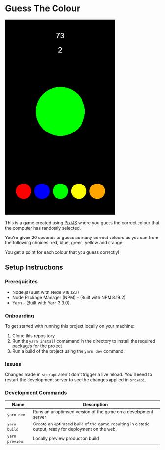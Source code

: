 # Guess The Colour

![Screenshot](./img/screenshot.png)

This is a game created using [PixiJS](https://pixijs.com/) where you guess the correct colour that the computer has randomly selected.

You're given 20 seconds to guess as many correct colours as you can from the following choices: red, blue, green, yellow and orange.

You get a point for each colour that you guess correctly!

## Setup Instructions

### Prerequisites

- Node.js (Built with Node v18.12.1)
- Node Package Manager (NPM) - (Built with NPM 8.19.2)
- Yarn - (Built with Yarn 3.3.0).

### Onboarding

To get started with running this project locally on your machine:

1. Clone this repository
2. Run the `yarn install` comamand in the directory to install the required packages for the project
3. Run a build of the project using the `yarn dev` command.

### Issues

Changes made in `src/api` aren't don't trigger a live reload. You'll need to restart the development server to see the changes applied in `src/api`.

### Development Commands

| Name           | Description                                                                                          |
| -------------- | ---------------------------------------------------------------------------------------------------- |
| `yarn dev`     | Runs an unoptimsed version of the game on a development server                                       |
| `yarn build`   | Create an optimsed build of the game, resulting in a static output, ready for deployment on the web. |
| `yarn preview` | Locally preview production build                                                                     |
